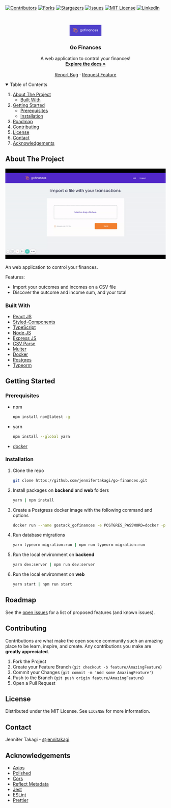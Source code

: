 <!-- Inspired by https://github.com/jennifertakagi/go-finances -->

<!-- PROJECT SHIELDS -->
[![Contributors][contributors-shield]][contributors-url]
[![Forks][forks-shield]][forks-url]
[![Stargazers][stars-shield]][stars-url]
[![Issues][issues-shield]][issues-url]
[![MIT License][license-shield]][license-url]
[![LinkedIn][linkedin-shield]][linkedin-url]



<!-- PROJECT LOGO -->
<br />
<p align="center">
  <a href="https://github.com/jennifertakagi/go-finances">
    <img src="docs/logo.png" alt="Logo" width="100">
  </a>

  <h3 align="center">Go Finances</h3>

  <p align="center">
      A web application to control your finances!
    <br />
    <a href="https://github.com/jennifertakagi/go-finances"><strong>Explore the docs »</strong></a>
    <br />
    <br />
    <a href="https://github.com/jennifertakagi/go-finances/issues">Report Bug</a>
    ·
    <a href="https://github.com/jennifertakagi/go-finances/issues">Request Feature</a>
  </p>
</p>



<!-- TABLE OF CONTENTS -->
<details open="open">
  <summary>Table of Contents</summary>
  <ol>
    <li>
      <a href="#about-the-project">About The Project</a>
      <ul>
        <li><a href="#built-with">Built With</a></li>
      </ul>
    </li>
    <li>
      <a href="#getting-started">Getting Started</a>
      <ul>
        <li><a href="#prerequisites">Prerequisites</a></li>
        <li><a href="#installation">Installation</a></li>
      </ul>
    </li>
    <li><a href="#roadmap">Roadmap</a></li>
    <li><a href="#contributing">Contributing</a></li>
    <li><a href="#license">License</a></li>
    <li><a href="#contact">Contact</a></li>
    <li><a href="#acknowledgements">Acknowledgements</a></li>
  </ol>
</details>



<!-- ABOUT THE PROJECT -->
## About The Project

[![Product Name Screen Shot][product-screenshot]](#)

An web application to control your finances.

Features:
* Import your outcomes and incomes on a CSV file
* Discover the outcome and income sum, and your total



### Built With

* [React JS](https://pt-br.reactjs.org/)
* [Styled-Components](https://styled-components.com/)
* [TypeScript](https://www.typescriptlang.org/)
* [Node JS](https://nodejs.org/en/)
* [Express JS](https://expressjs.com/)
* [CSV Parse](https://csv.js.org/parse/)
* [Multer](https://www.npmjs.com/package/multer)
* [Docker](https://www.docker.com/)
* [Postgres](https://node-postgres.com/)
* [Typeorm](https://typeorm.io/#/)



<!-- GETTING STARTED -->
## Getting Started

### Prerequisites

* npm
  ```sh
  npm install npm@latest -g
  ```

* yarn
  ```sh
  npm install --global yarn
  ```

* [docker](https://docs.docker.com/get-docker/) 


### Installation

1. Clone the repo
   ```sh
   git clone https://github.com/jennifertakagi/go-finances.git
   ```
2. Install packages on **backend** and **web** folders
   ```sh
   yarn | npm install
   ```
3. Create a Postgress docker image with the following command and options
   ```sh
   docker run --name gostack_gofinances -e POSTGRES_PASSWORD=docker -p 5432:5432 -d postgres
   ```
4. Run database migrations
   ```sh
   yarn typeorm migration:run | npm run typeorm migration:run
   ```
5. Run the local environment on **backend**
   ```sh
   yarn dev:server | npm run dev:server
   ```
6. Run the local environment on **web**
   ```sh
   yarn start | npm run start
   ```



<!-- ROADMAP -->
## Roadmap

See the [open issues](https://github.com/jennifertakagi/go-finances/issues) for a list of proposed features (and known issues).



<!-- CONTRIBUTING -->
## Contributing

Contributions are what make the open source community such an amazing place to be learn, inspire, and create. Any contributions you make are **greatly appreciated**.

1. Fork the Project
2. Create your Feature Branch (`git checkout -b feature/AmazingFeature`)
3. Commit your Changes (`git commit -m 'Add some AmazingFeature'`)
4. Push to the Branch (`git push origin feature/AmazingFeature`)
5. Open a Pull Request



<!-- LICENSE -->
## License

Distributed under the MIT License. See `LICENSE` for more information.



<!-- CONTACT -->
## Contact

Jennifer Takagi - [@jennitakagi](https://twitter.com/jennitakagi)



<!-- ACKNOWLEDGEMENTS -->
## Acknowledgements
* [Axios](https://github.com/axios/axios)
* [Polished](https://polished.js.org/)
* [Cors](https://www.npmjs.com/package/cors)
* [Reflect Metadata](https://www.npmjs.com/package/reflect-metadata)
* [Jest](https://jestjs.io/)
* [ESLint](https://eslint.org/)
* [Prettier](https://prettier.io/)



<!-- MARKDOWN LINKS & IMAGES -->
<!-- https://www.markdownguide.org/basic-syntax/#reference-style-links -->
[contributors-shield]: https://img.shields.io/github/contributors/jennifertakagi/go-finances.svg?style=for-the-badge
[contributors-url]: https://github.com/jennifertakagi/go-finances/graphs/contributors
[forks-shield]: https://img.shields.io/github/forks/jennifertakagi/go-finances.svg?style=for-the-badge
[forks-url]: https://github.com/jennifertakagi/go-finances/network/members
[stars-shield]: https://img.shields.io/github/stars/jennifertakagi/go-finances.svg?style=for-the-badge
[stars-url]: https://github.com/jennifertakagi/go-finances/stargazers
[issues-shield]: https://img.shields.io/github/issues/jennifertakagi/go-finances.svg?style=for-the-badge
[issues-url]: https://github.com/jennifertakagi/go-finances/issues
[license-shield]: https://img.shields.io/github/license/jennifertakagi/go-finances.svg?style=for-the-badge
[license-url]: https://github.com/jennifertakagi/go-finances/blob/master/LICENSE.txt
[linkedin-shield]: https://img.shields.io/badge/-LinkedIn-black.svg?style=for-the-badge&logo=linkedin&colorB=555
[linkedin-url]: https://linkedin.com/in/jennifertakagi
[product-screenshot]: docs/go-finances.gif
